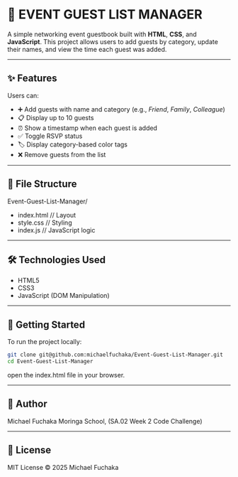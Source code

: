 # 🎉 EVENT GUEST LIST MANAGER

A simple networking event guestbook built with **HTML**, **CSS**, and **JavaScript**. This project allows users to add guests by category, update their names, and view the time each guest was added.

---

## ✨ Features

Users can:

- ➕ Add guests with name and category (e.g., *Friend*, *Family*, *Colleague*)
- 📋 Display up to 10 guests
- ⏰ Show a timestamp when each guest is added
- ✅ Toggle RSVP status
- 🏷️ Display category-based color tags
- ❌ Remove guests from the list

---

## 📁 File Structure

Event-Guest-List-Manager/
- index.html // Layout
- style.css // Styling
- index.js // JavaScript logic



---

## 🛠️ Technologies Used

- HTML5  
- CSS3  
- JavaScript (DOM Manipulation)

---

## 🚀 Getting Started

To run the project locally:

```bash
git clone git@github.com:michaelfuchaka/Event-Guest-List-Manager.git
cd Event-Guest-List-Manager
 ```

 open the index.html file in your browser.

---

## 👤 Author
Michael Fuchaka
Moringa School, (SA.02 Week 2 Code Challenge)

---

## 📄 License
MIT License
© 2025 Michael Fuchaka

